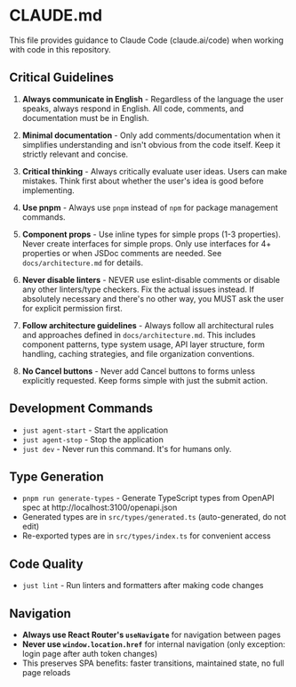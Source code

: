 # CLAUDE.md

This file provides guidance to Claude Code (claude.ai/code) when working with code in this repository.

## Critical Guidelines

1. **Always communicate in English** - Regardless of the language the user speaks, always respond in English. All code, comments, and documentation must be in English.

2. **Minimal documentation** - Only add comments/documentation when it simplifies understanding and isn't obvious from the code itself. Keep it strictly relevant and concise.

3. **Critical thinking** - Always critically evaluate user ideas. Users can make mistakes. Think first about whether the user's idea is good before implementing.

4. **Use pnpm** - Always use `pnpm` instead of `npm` for package management commands.

5. **Component props** - Use inline types for simple props (1-3 properties). Never create interfaces for simple props. Only use interfaces for 4+ properties or when JSDoc comments are needed. See `docs/architecture.md` for details.

6. **Never disable linters** - NEVER use eslint-disable comments or disable any other linters/type checkers. Fix the actual issues instead. If absolutely necessary and there's no other way, you MUST ask the user for explicit permission first.

7. **Follow architecture guidelines** - Always follow all architectural rules and approaches defined in `docs/architecture.md`. This includes component patterns, type system usage, API layer structure, form handling, caching strategies, and file organization conventions.

8. **No Cancel buttons** - Never add Cancel buttons to forms unless explicitly requested. Keep forms simple with just the submit action.

## Development Commands

- `just agent-start` - Start the application
- `just agent-stop` - Stop the application
- `just dev` - Never run this command. It's for humans only.

## Type Generation

- `pnpm run generate-types` - Generate TypeScript types from OpenAPI spec at http://localhost:3100/openapi.json
- Generated types are in `src/types/generated.ts` (auto-generated, do not edit)
- Re-exported types are in `src/types/index.ts` for convenient access

## Code Quality

- `just lint` - Run linters and formatters after making code changes

## Navigation

- **Always use React Router's `useNavigate`** for navigation between pages
- **Never use `window.location.href`** for internal navigation (only exception: login page after auth token changes)
- This preserves SPA benefits: faster transitions, maintained state, no full page reloads
